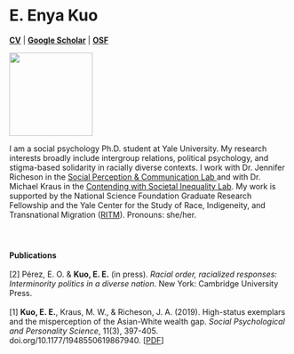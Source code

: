 <h1 align="">E. Enya Kuo</h1>

<p>
  <b><a href="https://app.box.com/s/hhpgcxiuxolhjeoso5pp7jitq80bmk6f">CV</a></b> | 
  <b><a href="https://scholar.google.com/citations?user=whztlp8AAAAJ&hl=en&oi=ao">Google Scholar</a></b> |  
  <b><a href="https://osf.io/zc96s/">OSF</a></b>
</p>

<img src="https://pbs.twimg.com/profile_images/1391161340547321859/Zez-tlzP_400x400.jpg" width="150">

<p>
I am a social psychology Ph.D. student at Yale University. My research interests broadly include intergroup relations, political psychology, and stigma-based solidarity in racially diverse contexts. I work with Dr.  Jennifer Richeson in the <a href="https://spcl.yale.edu/">Social Perception & Communication Lab </a> and with Dr. Michael Kraus in the <a href="https://www.csinequality.com/">Contending with Societal Inequality Lab</a>. My work is supported by the National Science Foundation Graduate Research Fellowship and the Yale Center for the Study of Race, Indigeneity, and Transnational Migration (<a href="https://ritm.yale.edu/">RITM</a>). Pronouns: she/her.
</p>
<h1></h1>
<br>
<b>Publications</b>
<br>
<br>
[2] Pérez, E. O. & <b>Kuo, E. E.</b> (in press). <i>Racial order, racialized responses: Interminority politics in a diverse nation</i>. New York: Cambridge University Press.
<br>
<br>
[1] <b>Kuo, E. E.</b>, Kraus, M. W., & Richeson, J. A. (2019). High-status exemplars and the misperception of the Asian-White wealth gap. <i>Social Psychological and Personality Science</i>, 11(3), 397-405. doi.org/10.1177/1948550619867940. [<a href="https://spcl.yale.edu/sites/default/files/files/Kuo_etal2019SPPS.pdf">PDF</a>]
<br>
<a href="https://www.linkedin.com/in/enyakuo/"><img src="https://image.flaticon.com/icons/png/512/174/174857.png" width="13" align="bottom"></a> 
<a href="https://twitter.com/kuoenya"><img src="https://www.freeiconspng.com/uploads/png-logo-bird-twitter-image-2.png" width="13" align="bottom"</a>
